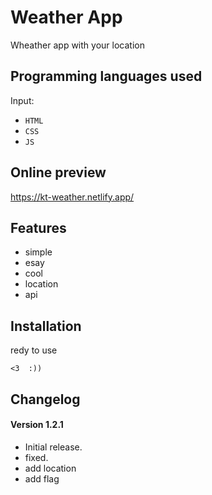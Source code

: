 # Weather App #
Wheather app with your location


## Programming languages used ##
Input:
- `HTML`
- `CSS`
- `JS`


## Online preview ##
https://kt-weather.netlify.app/


## Features ##
- simple
- esay
- cool
- location
- api


## Installation ##
redy to use
```
<3  :))
```


## Changelog ##
#### Version 1.2.1 ####
- Initial release.
- fixed.
- add location
- add flag
